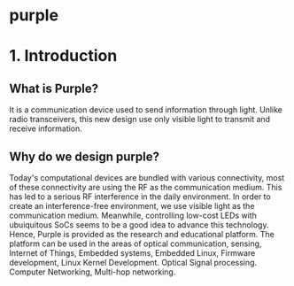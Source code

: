 # purple

# 1. Introduction

## What is Purple?

It is a communication device used to send information through light. Unlike radio transceivers, this new design use only visible light to transmit and receive information. 

## Why do we design purple?

Today's computational devices are bundled with various connectivity, most of these connectivity are using the RF as the communication medium.  This has led to a serious RF interference in the daily environment. In order to create an interference-free environment, we use visible light as the communication medium. Meanwhile, controlling low-cost LEDs with ubuiquitous SoCs seems to be a good idea to advance this technology. Hence, Purple is provided as the research and educational platform. The platform can be used in the areas of optical communication, sensing, Internet of Things, Embedded systems, Embedded Linux, Firmware development, Linux Kernel Development. Optical Signal processing. Computer Networking, Multi-hop networking.



